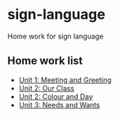 # sign-language
Home work for sign language

## Home work list

- [Unit 1: Meeting and Greeting](/unit-1-meeting-and-greeting)
- [Unit 2: Our Class](/unit-2-our-class)
- [Unit 2: Colour and Day](/unit-2-colour-and-day)
- [Unit 3: Needs and Wants](/unit-3-needs-and-wants)

